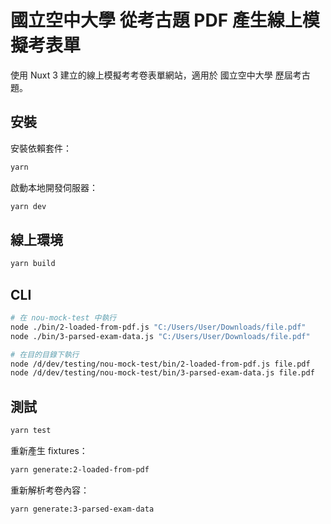 # 國立空中大學 從考古題 PDF 產生線上模擬考表單

使用 Nuxt 3 建立的線上模擬考考卷表單網站，適用於 國立空中大學 歷屆考古題。

## 安裝

安裝依賴套件：

```bash
yarn
```

啟動本地開發伺服器：

```bash
yarn dev
```

## 線上環境

```bash
yarn build
```

## CLI

```bash
# 在 nou-mock-test 中執行
node ./bin/2-loaded-from-pdf.js "C:/Users/User/Downloads/file.pdf"
node ./bin/3-parsed-exam-data.js "C:/Users/User/Downloads/file.pdf"

# 在目的目錄下執行
node /d/dev/testing/nou-mock-test/bin/2-loaded-from-pdf.js file.pdf
node /d/dev/testing/nou-mock-test/bin/3-parsed-exam-data.js file.pdf
```

## 測試

```bash
yarn test
```

重新產生 fixtures：

```bash
yarn generate:2-loaded-from-pdf
```

重新解析考卷內容：

```bash
yarn generate:3-parsed-exam-data
```
